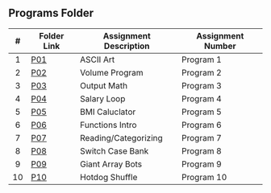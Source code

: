 ##  Programs Folder

|   #   | Folder Link | Assignment Description | Assignment Number |
| :---: | ----------- | ---------------------- | ---------------- |
|   1   | [P01](https://github.com/noirBreckin/MSU-Portfolio/tree/main/Programs/P01)               |   ASCII Art |   Program 1      |
|   2   | [P02](https://github.com/noirBreckin/MSU-Portfolio/tree/main/Programs/P02)               |   Volume Program | Program 2     |
|   3   | [P03](https://github.com/noirBreckin/MSU-Portfolio/tree/main/Programs/P03)               |   Output Math     |   Program 3      |
|   4   | [P04](https://github.com/noirBreckin/MSU-Portfolio/tree/main/Programs/P04)               |  Salary Loop   |   Program 4   |
|   5   | [P05](https://github.com/noirBreckin/MSU-Portfolio/tree/main/Programs/P05)               |  BMI Caluclator   |   Program 5   |
|   6   | [P06](https://github.com/noirBreckin/MSU-Portfolio/tree/main/Programs/P06)               |  Functions Intro   | Program 6    |
|   7   | [P07](https://github.com/noirBreckin/MSU-Portfolio/tree/main/Programs/P07)               |  Reading/Categorizing   | Program 7    |
|   8   | [P08](https://github.com/noirBreckin/MSU-Portfolio/tree/main/Programs/P08)               |  Switch Case Bank   | Program 8    |
|   9   | [P09](https://github.com/noirBreckin/MSU-Portfolio/tree/main/Programs/P09)               |  Giant Array Bots   | Program 9    |
|   10  | [P10](https://github.com/noirBreckin/MSU-Portfolio/tree/main/Programs/P10)               |  Hotdog Shuffle   | Program 10    |
